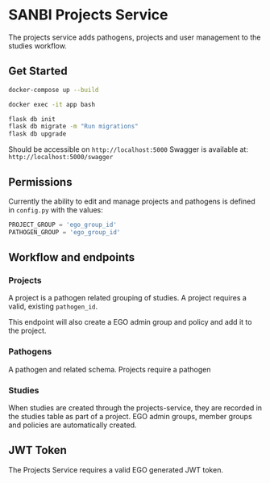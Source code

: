 # SANBI Projects Service

The projects service adds pathogens, projects and user management to the studies workflow.


## Get Started

```bash
docker-compose up --build
```

```bash
docker exec -it app bash
```

```bash
flask db init
flask db migrate -m "Run migrations"
flask db upgrade
```
Should be accessible on `http://localhost:5000`
Swagger is available at: `http://localhost:5000/swagger`

## Permissions

Currently the ability to edit and manage projects and pathogens is defined in `config.py` with the values:

```python
PROJECT_GROUP = 'ego_group_id'
PATHOGEN_GROUP = 'ego_group_id'
```

## Workflow and endpoints

### Projects

A project is a pathogen related grouping of studies. A project requires a valid, existing `pathogen_id`.

This endpoint will also create a EGO admin group and policy and add it to the project.

### Pathogens

A pathogen and related schema. Projects require a pathogen

### Studies

When studies are created through the projects-service, they are recorded in the studies table as part of a project. EGO admin groups, member groups and policies are automatically created.


## JWT Token

The Projects Service requires a valid EGO generated JWT token.